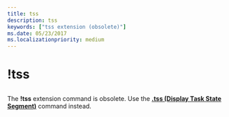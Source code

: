```yaml
---
title: tss
description: tss
keywords: ["tss extension (obsolete)"]
ms.date: 05/23/2017
ms.localizationpriority: medium
---
```


# !tss


## <span id="ddk__tss_dbg"></span><span id="DDK__TSS_DBG"></span>


The **!tss** extension command is obsolete. Use the [**.tss (Display Task State Segment)**](-tss--display-task-state-segment-.md) command instead.

 

 





